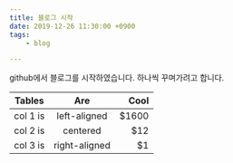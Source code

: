 ```yaml
---
title: 블로그 시작
date: 2019-12-26 11:30:00 +0900
tags:
    - blog

---
```


github에서 블로그를 시작하였습니다.
하나씩 꾸며가려고 합니다.

| Tables|Are|Cool |
|----------|:-------------:|------:|
|col 1 is|left-aligned|$1600|
|col 2 is|centered|$12|
|col 3 is| right-aligned |$1|
